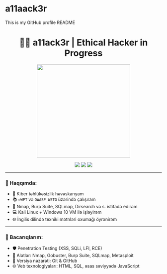 # a11aack3r
This is my GitHub profile README
<h1 align="center">🧑‍💻 a11ack3r | Ethical Hacker in Progress</h1>

<p align="center">
  <img src="https://media.giphy.com/media/3ohzdIuqJoo8QdKlnW/giphy.gif" width="300">
</p>

<p align="center">
  <img src="https://img.shields.io/badge/Hacking-In%20Progress-red?style=for-the-badge&logo=kalilinux">
  <img src="https://img.shields.io/badge/Linux-Kali%20Linux-blue?style=for-the-badge&logo=linux">
  <img src="https://img.shields.io/badge/TryHackMe-Active-green?style=for-the-badge&logo=tryhackme">
</p>

---

### 💬 Haqqımda:

- 👾 Kiber təhlükəsizlik həvəskarıyam  
- 📚 `eWPT` və `OWASP WSTG` üzərində çalışıram  
- 🧰 Nmap, Burp Suite, SQLmap, Dirsearch və s. istifadə edirəm  
- 💻 Kali Linux + Windows 10 VM ilə işləyirəm  
- 🌐 İngilis dilində texniki mətnləri oxumağı öyrənirəm

---

### 🔧 Bacarıqlarım:

- 🛡️ Penetration Testing (XSS, SQLi, LFI, RCE)
- 🧰 Alətlər: Nmap, Gobuster, Burp Suite, SQLmap, Metasploit
- 💾 Versiya nəzarəti: Git & GitHub
- 🌐 Veb texnologiyaları: HTML, SQL, əsas səviyyədə JavaScript

 
